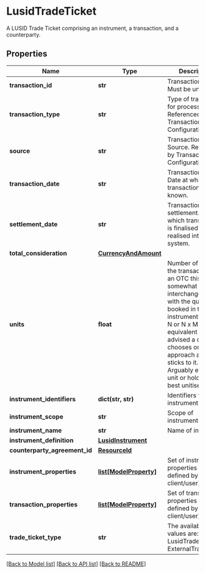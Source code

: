 # LusidTradeTicket

A LUSID Trade Ticket comprising an instrument, a transaction, and a counterparty.

## Properties
Name | Type | Description | Notes
------------ | ------------- | ------------- | -------------
**transaction_id** | **str** | Transaction ID. Must be unique. | 
**transaction_type** | **str** | Type of transaction for processing. Referenced by Transaction Configuration. | 
**source** | **str** | Transaction Source. Referenced by Transaction Configuration. | [optional] 
**transaction_date** | **str** | Transaction Date. Date at which transaction is known. | 
**settlement_date** | **str** | Transaction settlement. Date at which transaction is finalised and realised into the system. | 
**total_consideration** | [**CurrencyAndAmount**](CurrencyAndAmount.md) |  | 
**units** | **float** | Number of units in the transaction. For an OTC this is somewhat interchangeable with the quantity booked in the  instrument. As M x N or N x M are equivalent it is advised a client chooses one approach and sticks to it.  Arguably either the unit or holding is best unitised. | 
**instrument_identifiers** | **dict(str, str)** | Identifiers for the instrument. | 
**instrument_scope** | **str** | Scope of instrument | [optional] 
**instrument_name** | **str** | Name of instrument | [optional] 
**instrument_definition** | [**LusidInstrument**](LusidInstrument.md) |  | [optional] 
**counterparty_agreement_id** | [**ResourceId**](ResourceId.md) |  | [optional] 
**instrument_properties** | [**list[ModelProperty]**](ModelProperty.md) | Set of instrument properties (as defined by client/user). | [optional] 
**transaction_properties** | [**list[ModelProperty]**](ModelProperty.md) | Set of transaction properties (as defined by client/user). | [optional] 
**trade_ticket_type** | **str** | The available values are: LusidTradeTicket, ExternalTradeTicket | 

[[Back to Model list]](../README.md#documentation-for-models) [[Back to API list]](../README.md#documentation-for-api-endpoints) [[Back to README]](../README.md)


